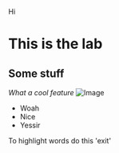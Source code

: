 Hi
# This is the lab #
## Some stuff ##
*What a cool feature*
![Image](https://images.unsplash.com/photo-1541701494587-cb58502866ab?ixlib=rb-1.2.1&ixid=MnwxMjA3fDB8MHxwaG90by1wYWdlfHx8fGVufDB8fHx8&auto=format&fit=crop&w=1770&q=80)
* Woah
* Nice
* Yessir

To highlight words do this 'exit'
